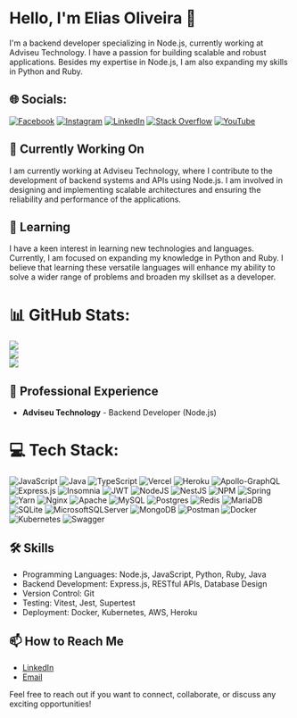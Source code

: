 # Hello, I'm Elias Oliveira 👋

I'm a backend developer specializing in Node.js, currently working at Adviseu Technology. I have a passion for building scalable and robust applications. Besides my expertise in Node.js, I am also expanding my skills in Python and Ruby.

## 🌐 Socials:
[![Facebook](https://img.shields.io/badge/Facebook-%231877F2.svg?logo=Facebook&logoColor=white)](https://www.facebook.com/profile.php?id=100038417583504) [![Instagram](https://img.shields.io/badge/Instagram-%23E4405F.svg?logo=Instagram&logoColor=white)](https://instagram.com/@Dev_zin) [![LinkedIn](https://img.shields.io/badge/LinkedIn-%230077B5.svg?logo=linkedin&logoColor=white)](https://www.linkedin.com/in/elias-oliveira-9aa4b51b1/) [![Stack Overflow](https://img.shields.io/badge/-Stackoverflow-FE7A16?logo=stack-overflow&logoColor=white)](https://stackoverflow.com/users/20574070) [![YouTube](https://img.shields.io/badge/YouTube-%23FF0000.svg?logo=YouTube&logoColor=white)](https://www.youtube.com/channel/UCKmfooNRgQ1uhpT9MY-7MKg) 


## 🔭 Currently Working On
I am currently working at Adviseu Technology, where I contribute to the development of backend systems and APIs using Node.js. I am involved in designing and implementing scalable architectures and ensuring the reliability and performance of the applications.

## 🌱 Learning
I have a keen interest in learning new technologies and languages. Currently, I am focused on expanding my knowledge in Python and Ruby. I believe that learning these versatile languages will enhance my ability to solve a wider range of problems and broaden my skillset as a developer.

# 📊 GitHub Stats:
![](https://github-readme-stats.vercel.app/api?username=DevEliOliveira&theme=dracula&hide_border=false&include_all_commits=true&count_private=false)<br/>
![](https://github-readme-streak-stats.herokuapp.com/?user=DevEliOliveira&theme=dracula&hide_border=false)<br/>
![](https://github-readme-stats.vercel.app/api/top-langs/?username=DevEliOliveira&theme=dracula&hide_border=false&include_all_commits=true&count_private=false&layout=compact)

## 💼 Professional Experience
- **Adviseu Technology** - Backend Developer (Node.js)

# 💻 Tech Stack:
![JavaScript](https://img.shields.io/badge/javascript-%23323330.svg?style=for-the-badge&logo=javascript&logoColor=%23F7DF1E) ![Java](https://img.shields.io/badge/java-%23ED8B00.svg?style=for-the-badge&logo=java&logoColor=white) ![TypeScript](https://img.shields.io/badge/typescript-%23007ACC.svg?style=for-the-badge&logo=typescript&logoColor=white) ![Vercel](https://img.shields.io/badge/vercel-%23000000.svg?style=for-the-badge&logo=vercel&logoColor=white) ![Heroku](https://img.shields.io/badge/heroku-%23430098.svg?style=for-the-badge&logo=heroku&logoColor=white) ![Apollo-GraphQL](https://img.shields.io/badge/-ApolloGraphQL-311C87?style=for-the-badge&logo=apollo-graphql) ![Express.js](https://img.shields.io/badge/express.js-%23404d59.svg?style=for-the-badge&logo=express&logoColor=%2361DAFB) ![Insomnia](https://img.shields.io/badge/Insomnia-black?style=for-the-badge&logo=insomnia&logoColor=5849BE) ![JWT](https://img.shields.io/badge/JWT-black?style=for-the-badge&logo=JSON%20web%20tokens) ![NodeJS](https://img.shields.io/badge/node.js-6DA55F?style=for-the-badge&logo=node.js&logoColor=white) ![NestJS](https://img.shields.io/badge/nestjs-%23E0234E.svg?style=for-the-badge&logo=nestjs&logoColor=white) ![NPM](https://img.shields.io/badge/NPM-%23000000.svg?style=for-the-badge&logo=npm&logoColor=white) ![Spring](https://img.shields.io/badge/spring-%236DB33F.svg?style=for-the-badge&logo=spring&logoColor=white) ![Yarn](https://img.shields.io/badge/yarn-%232C8EBB.svg?style=for-the-badge&logo=yarn&logoColor=white) ![Nginx](https://img.shields.io/badge/nginx-%23009639.svg?style=for-the-badge&logo=nginx&logoColor=white) ![Apache](https://img.shields.io/badge/apache-%23D42029.svg?style=for-the-badge&logo=apache&logoColor=white) ![MySQL](https://img.shields.io/badge/mysql-%2300f.svg?style=for-the-badge&logo=mysql&logoColor=white) ![Postgres](https://img.shields.io/badge/postgres-%23316192.svg?style=for-the-badge&logo=postgresql&logoColor=white) ![Redis](https://img.shields.io/badge/redis-%23DD0031.svg?style=for-the-badge&logo=redis&logoColor=white) ![MariaDB](https://img.shields.io/badge/MariaDB-003545?style=for-the-badge&logo=mariadb&logoColor=white) ![SQLite](https://img.shields.io/badge/sqlite-%2307405e.svg?style=for-the-badge&logo=sqlite&logoColor=white) ![MicrosoftSQLServer](https://img.shields.io/badge/Microsoft%20SQL%20Sever-CC2927?style=for-the-badge&logo=microsoft%20sql%20server&logoColor=white) ![MongoDB](https://img.shields.io/badge/MongoDB-%234ea94b.svg?style=for-the-badge&logo=mongodb&logoColor=white) ![Postman](https://img.shields.io/badge/Postman-FF6C37?style=for-the-badge&logo=postman&logoColor=white) ![Docker](https://img.shields.io/badge/docker-%230db7ed.svg?style=for-the-badge&logo=docker&logoColor=white) ![Kubernetes](https://img.shields.io/badge/kubernetes-%23326ce5.svg?style=for-the-badge&logo=kubernetes&logoColor=white)  ![Swagger](https://img.shields.io/badge/-Swagger-%23Clojure?style=for-the-badge&logo=swagger&logoColor=white)


## 🛠️ Skills
- Programming Languages: Node.js, JavaScript, Python, Ruby, Java
- Backend Development: Express.js, RESTful APIs, Database Design
- Version Control: Git
- Testing: Vitest, Jest, Supertest
- Deployment: Docker, Kubernetes, AWS, Heroku

## 📫 How to Reach Me
- [LinkedIn](https://www.linkedin.com/in/elias-oliveira-9aa4b51b1/)
- [Email](mailto:elias.oliveira0602@outlook.com)

Feel free to reach out if you want to connect, collaborate, or discuss any exciting opportunities!
